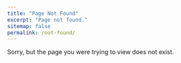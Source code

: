 ```yaml
---
title: "Page Not Found"
excerpt: "Page not found."
sitemap: false
permalink: /not-found/
---
```


Sorry, but the page you were trying to view does not exist.
